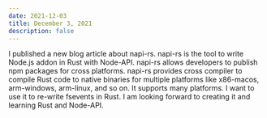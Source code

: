 ```yaml
---
date: 2021-12-03
title: December 3, 2021
description: false
---
```


I published a new blog article about napi-rs. napi-rs is the tool to write Node.js addon in Rust with Node-API. napi-rs allows developers to publish npm packages for cross platforms. napi-rs provides cross compiler to compile Rust code to native binaries for multiple platforms like x86-macos, arm-windows, arm-linux, and so on. It supports many platforms. I want to use it to re-write fsevents in Rust. I am looking forward to creating it and learning Rust and Node-API.